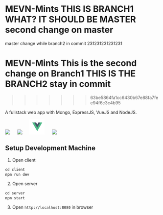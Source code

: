 
# MEVN-Mints THIS IS BRANCH1  WHAT? IT SHOULD BE MASTER  second change on master
master change while branch2 in commit  231231231231231

# MEVN-Mints This is the second change on Branch1 THIS IS THE BRANCH2 stay in commit

>>>>>>> 63be5864fa1cc6430b67e88fa7fee94f6c3c4b95

A fullstack web app with Mongo, ExpressJS, VueJS and NodeJS.

<img src="https://encrypted-tbn0.gstatic.com/images?q=tbn:ANd9GcSOOiKh1Xk5RDZFKPkVXYfi8U-t2cuotiAOR7G_7w_HWXfV02TMnd9wnVM" height="50" /> &nbsp;&nbsp;&nbsp;&nbsp;&nbsp;<img src="https://i.cloudup.com/zfY6lL7eFa-3000x3000.png" height="50" /> &nbsp;&nbsp;&nbsp;&nbsp;&nbsp;<img src="/docs/Vue.js_Logo.svg.png" height="50" />  &nbsp;&nbsp;&nbsp;&nbsp;&nbsp;<img src="https://upload.wikimedia.org/wikipedia/commons/7/7e/Node.js_logo_2015.svg" height="50" /> 

## Setup Development Machine
1. Open client
```
cd client
npm run dev
```

2. Open server
```
cd server
npm start
```

3. Open `http://localhost:8080` in browser

